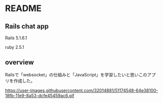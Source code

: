 # README

## Rails chat app
Rails 5.1.6.1 

ruby 2.5.1

## overview
Railsで「websocket」の仕組みと「JavaScript」を学習したいと思いこのアプリを作成した。

https://user-images.githubusercontent.com/32014881/51174548-64e38100-18fb-11e9-8a53-dcfe45459ac6.gif
